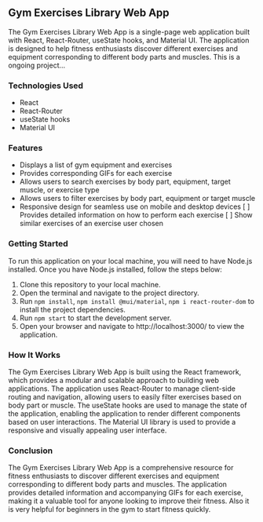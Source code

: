 ## Gym Exercises Library Web App
The Gym Exercises Library Web App is a single-page web application built with React, React-Router, useState hooks, and Material UI. The application is designed to help fitness enthusiasts discover different exercises and equipment corresponding to different body parts and muscles. This is a ongoing project...

### Technologies Used
* React
* React-Router
* useState hooks
* Material UI

### Features
* Displays a list of gym equipment and exercises
* Provides corresponding GIFs for each exercise
* Allows users to search exercises by body part, equipment, target muscle, or exercise type
* Allows users to filter exercises by body part, equipment or target muscle
* Responsive design for seamless use on mobile and desktop devices
[ ] Provides detailed information on how to perform each exercise
[ ] Show similar exercises of an exercise user chosen

### Getting Started
To run this application on your local machine, you will need to have Node.js installed. Once you have Node.js installed, follow the steps below:

1. Clone this repository to your local machine.
2. Open the terminal and navigate to the project directory.
3. Run `npm install`, `npm install @mui/material`, `npm i react-router-dom` to install the project dependencies.
4. Run `npm start` to start the development server.
5. Open your browser and navigate to http://localhost:3000/ to view the application.

### How It Works
The Gym Exercises Library Web App is built using the React framework, which provides a modular and scalable approach to building web applications. The application uses React-Router to manage client-side routing and navigation, allowing users to easily filter exercises based on body part or muscle. The useState hooks are used to manage the state of the application, enabling the application to render different components based on user interactions. The Material UI library is used to provide a responsive and visually appealing user interface.

### Conclusion
The Gym Exercises Library Web App is a comprehensive resource for fitness enthusiasts to discover different exercises and equipment corresponding to different body parts and muscles. The application provides detailed information and accompanying GIFs for each exercise, making it a valuable tool for anyone looking to improve their fitness. Also it is very helpful for beginners in the gym to start fitness quickly.

